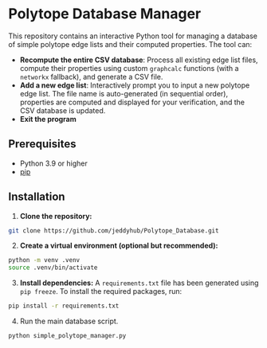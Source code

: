 # Polytope Database Manager

This repository contains an interactive Python tool for managing a database of simple polytope edge lists and their computed properties. The tool can:

- **Recompute the entire CSV database**: Process all existing edge list files, compute their properties using custom `graphcalc` functions (with a `networkx` fallback), and generate a CSV file.
- **Add a new edge list**: Interactively prompt you to input a new polytope edge list. The file name is auto-generated (in sequential order), properties are computed and displayed for your verification, and the CSV database is updated.
- **Exit the program**

## Prerequisites

- Python 3.9 or higher
- [pip](https://pip.pypa.io/en/stable/)

## Installation

1. **Clone the repository:**
```bash
git clone https://github.com/jeddyhub/Polytope_Database.git
```

2. **Create a virtual environment (optional but recommended):**
```bash
python -m venv .venv
source .venv/bin/activate
```

3. **Install dependencies:**
A `requirements.txt` file has been generated using `pip freeze`. To install the required packages, run:
```bash
pip install -r requirements.txt
```

4. Run the main database script.
```bash
python simple_polytope_manager.py
```
